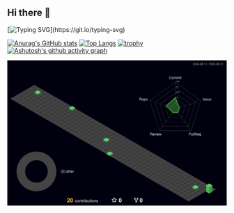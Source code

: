 ## Hi there 👋
[![Typing SVG](https://readme-typing-svg.demolab.com?font=Fira+Code&duration=4000&pause=500&color=1868DB&center=true&vCenter=true&width=435&lines=Hello!;I'm+King+Hua!)](https://git.io/typing-svg)

[![Anurag's GitHub stats](https://github-readme-stats.vercel.app/api?username=kinghua0629&show_icons=true)](https://github.com/anuraghazra/github-readme-stats)
[![Top Langs](https://github-readme-stats.vercel.app/api/top-langs/?username=kinghua0629&layout=compact)](https://github.com/anuraghazra/github-readme-stats)
[![trophy](https://github-profile-trophy.vercel.app/?username=kinghua0629)](https://github.com/ryo-ma/github-profile-trophy)
[![Ashutosh's github activity graph](https://github-readme-activity-graph.vercel.app/graph?username=kinghua0629&theme=github)](https://github.com/ashutosh00710/github-readme-activity-graph)

![Personal 3D Metrics](./profile-3d-contrib/profile-night-green.svg)

<!--
**kinghua0629/kinghua0629** is a ✨ _special_ ✨ repository because its `README.md` (this file) appears on your GitHub profile.

Here are some ideas to get you started:

- 🔭 I’m currently working on ...
- 🌱 I’m currently learning ...
- 👯 I’m looking to collaborate on ...
- 🤔 I’m looking for help with ...
- 💬 Ask me about ...
- 📫 How to reach me: ...
- 😄 Pronouns: ...
- ⚡ Fun fact: ...
-->
